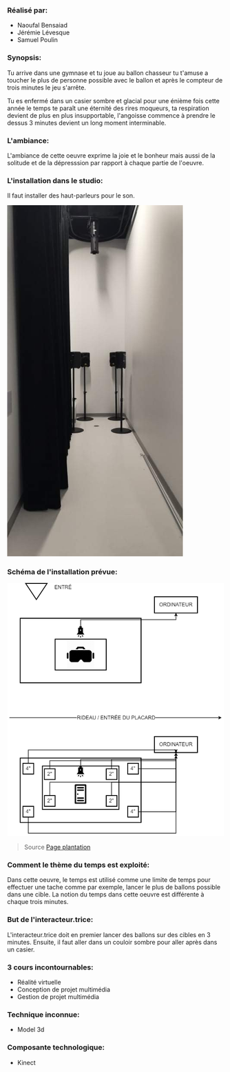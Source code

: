 ### Réalisé par:
- Naoufal Bensaiad
- Jérémie Lévesque
- Samuel Poulin

### Synopsis:
Tu arrive dans une gymnase et tu joue au ballon chasseur tu t'amuse a toucher le plus de personne possible avec le ballon et après le compteur de trois minutes le jeu s'arrête.

Tu es enfermé dans un casier sombre et glacial pour une énième fois cette année le temps te paraît une éternité des rires moqueurs, ta respiration devient de plus en plus insupportable, l'angoisse commence à prendre le dessus 3 minutes devient un long moment interminable.

### L'ambiance:
L'ambiance de cette oeuvre exprime la joie et le bonheur mais aussi de la solitude et de la dépresssion par rapport à chaque partie de l'oeuvre.

### L'installation dans le studio:

Il faut installer des haut-parleurs pour le son.

![Image haut-parleurs](../../media/media3minutes/3minutesspeakers.png)




### Schéma de l'installation prévue:
![Image plantation](../../media/media3minutes/plantation2.drawio.png)

>Source [Page plantation](https://tim-montmorency.com/2022/projets/3-minutes/docs/web/preproduction.html)

### Comment le thème du temps est exploité:
Dans cette oeuvre, le temps est utilisé comme une limite de temps pour effectuer une tache comme par exemple, lancer le plus de ballons possible dans une cible. La notion du temps dans cette oeuvre est différente à chaque trois minutes.

### But de l'interacteur.trice:
L'interacteur.trice doit en premier lancer des ballons sur des cibles en 3 minutes. Ensuite, il faut aller dans un couloir sombre pour aller après dans un casier.

### 3 cours incontournables:
- Réalité virtuelle
- Conception de projet multimédia
- Gestion de projet multimédia

### Technique inconnue:
- Model 3d

### Composante technologique:
- Kinect
